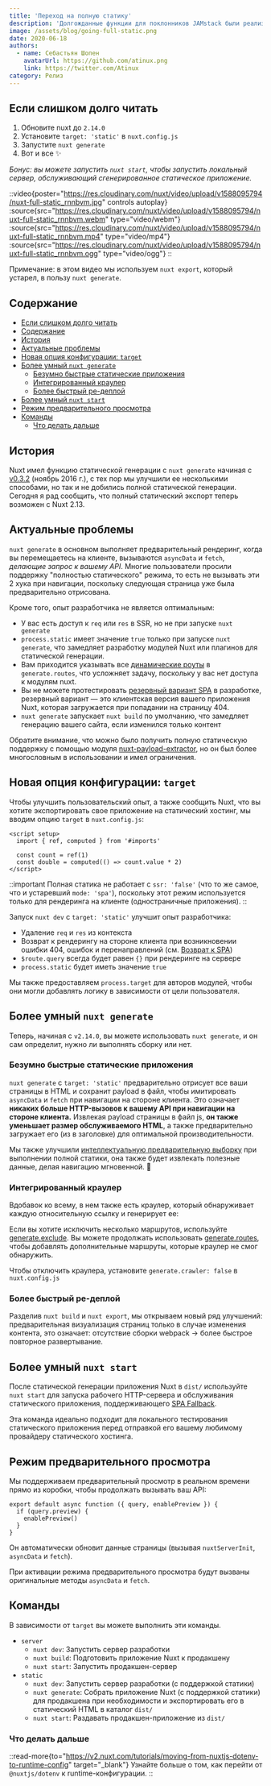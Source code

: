 ```yaml
---
title: 'Переход на полную статику'
description: 'Долгожданные функции для поклонников JAMstack были реализованы в версии 2.13: полный статический экспорт, улучшенная интеллектуальная предварительная выборка, интегрированный сканер, более быстрый ре-деплой, встроенный веб-сервер и новая опция цели для конфигурации. ⚡️'
image: /assets/blog/going-full-static.png
date: 2020-06-18
authors:
  - name: Себастьян Шопен
    avatarUrl: https://github.com/atinux.png
    link: https://twitter.com/Atinux
category: Релиз
---
```


## [](#too-long-to-read)Если слишком долго читать

1. Обновите nuxt до `2.14.0`
2. Установите `target: 'static'` в `nuxt.config.js`
3. Запустите `nuxt generate`
4. Вот и все ✨

_Бонус: вы можете запустить `nuxt start`, чтобы запустить локальный сервер, обслуживающий сгенерированное статическое приложение._

::video{poster="https://res.cloudinary.com/nuxt/video/upload/v1588095794/nuxt-full-static_rnnbvm.jpg" controls autoplay}
  :source{src="https://res.cloudinary.com/nuxt/video/upload/v1588095794/nuxt-full-static_rnnbvm.webm" type="video/webm"}
  :source{src="https://res.cloudinary.com/nuxt/video/upload/v1588095794/nuxt-full-static_rnnbvm.mp4" type="video/mp4"}
  :source{src="https://res.cloudinary.com/nuxt/video/upload/v1588095794/nuxt-full-static_rnnbvm.ogg" type="video/ogg"}
::

Примечание: в этом видео мы используем `nuxt export`, который устарел, в пользу `nuxt generate`.

## [](#table-of-contents)Содержание

- [Если слишком долго читать](#too-long-to-read)
- [Содержание](#table-of-contents)
- [История](#history)
- [Актуальные проблемы](#current-issues)
- [Новая опция конфигурации: `target`](#new-config-option-target)
- [Более умный `nuxt generate`](#smarter-nuxt-generate)
  - [Безумно быстрые статические приложения](#crazy-fast-static-applications)
  - [Интегрированный краулер](#crawler-integrated)
  - [Более быстрый ре-деплой](#faster-re-deploy)
- [Более умный `nuxt start`](#smarter-nuxt-start)
- [Режим предварительного просмотра](#preview-mode)
- [Команды](#commands)
  - [Что делать дальше](#what-to-do-next)

## [](#history)История

Nuxt имел функцию статической генерации с `nuxt generate` начиная с [v0.3.2](https://github.com/nuxt/nuxt.js/releases/tag/v0.3.2) (ноябрь 2016 г.), с тех пор мы улучшили ее несколькими способами, но так и не добились полной статической генерации. Сегодня я рад сообщить, что полный статический экспорт теперь возможен с Nuxt 2.13.

## [](#current-issues)Актуальные проблемы

`nuxt generate` в основном выполняет предварительный рендеринг, когда вы перемещаетесь на клиенте, вызываются `asyncData` и `fetch`, _делающие запрос к вашему API_. Многие пользователи просили поддержку "полностью статического" режима, то есть не вызывать эти 2 хука при навигации, поскольку следующая страница уже была предварительно отрисована.

Кроме того, опыт разработчика не является оптимальным:

- У вас есть доступ к `req` или `res` в SSR, но не при запуске `nuxt generate`
- `process.static` имеет значение `true` только при запуске `nuxt generate`, что замедляет разработку модулей Nuxt или плагинов для статической генерации.
- Вам приходится указывать все [динамические роуты](https://v2.nuxt.com/docs/features/file-system-routing#dynamic-routes) в `generate.routes`, что усложняет задачу, поскольку у вас нет доступа к модулям nuxt.
- Вы не можете протестировать [резервный вариант SPA](https://v2.nuxt.com/docs/concepts/static-site-generation#spa-fallback) в разработке, резервный вариант — это клиентская версия вашего приложения Nuxt, которая загружается при попадании на страницу 404.
- `nuxt generate` запускает `nuxt build` по умолчанию, что замедляет генерацию вашего сайта, если изменился только контент

Обратите внимание, что можно было получить полную статическую поддержку с помощью модуля [nuxt-payload-extractor](https://github.com/DreaMinder/nuxt-payload-extractor), но он был более многословным в использовании и имел ограничения.

## [](#new-config-option-target)Новая опция конфигурации: `target`

Чтобы улучшить пользовательский опыт, а также сообщить Nuxt, что вы хотите экспортировать свое приложение на статический хостинг, мы вводим опцию `target` в `nuxt.config.js`:

```vue
<script setup>
  import { ref, computed } from '#imports'

  const count = ref(1)
  const double = computed(() => count.value * 2)
</script>
```

::important
Полная статика не работает с `ssr: 'false'` (что то же самое, что и устаревший `mode: 'spa'`), поскольку этот режим используется только для рендеринга на клиенте (одностраничные приложения).
::

Запуск `nuxt dev` с `target: 'static'` улучшит опыт разработчика:

- Удаление `req` и `res` из контекста
- Возврат к рендерингу на стороне клиента при возникновении ошибки 404, ошибок и перенаправлений (см. [Возврат к SPA](https://v2.nuxt.com/docs/concepts/static-site-generation#spa-fallback))
- `$route.query` всегда будет равен `{}` при рендеринге на сервере
- `process.static` будет иметь значение `true`

Мы также предоставляем `process.target` для авторов модулей, чтобы они могли добавлять логику в зависимости от цели пользователя.

## [](#smarter-nuxt-generate)Более умный `nuxt generate`

Теперь, начиная с `v2.14.0`, вы можете использовать `nuxt generate`, и он сам определит, нужно ли выполнять сборку или нет.

### [](#crazy-fast-static-applications)Безумно быстрые статические приложения

`nuxt generate` с `target: 'static'` предварительно отрисует все ваши страницы в HTML и сохранит payload в файл, чтобы имитировать `asyncData` и `fetch` при навигации на стороне клиента. Это означает **никаких больше HTTP-вызовов к вашему API при навигации на стороне клиента.** Извлекая payload страницы в файл js, **он также уменьшает размер обслуживаемого HTML**, а также предварительно загружает его (из <link> в заголовке) для оптимальной производительности.

Мы также улучшили [интеллектуальную предварительную выборку](/blog/introducing-smart-prefetching) при выполнении полной статики, она также будет извлекать полезные данные, делая навигацию мгновенной. 👀

### [](#crawler-integrated)Интегрированный краулер

Вдобавок ко всему, в нем также есть краулер, который обнаруживает каждую относительную ссылку и генерирует ее:

Если вы хотите исключить несколько маршрутов, используйте [generate.exclude](https://v2.nuxt.com/docs/configuration-glossary/configuration-generate#exclude). Вы можете продолжать использовать [generate.routes](https://v2.nuxt.com/docs/configuration-glossary/configuration-generate#routes), чтобы добавлять дополнительные маршруты, которые краулер не смог обнаружить.

Чтобы отключить краулера, установите `generate.crawler: false` в `nuxt.config.js`

### [](#faster-re-deploy)Более быстрый ре-деплой

Разделив `nuxt build` и `nuxt export`, мы открываем новый ряд улучшений: предварительная визуализация страниц только в случае изменения контента, это означает: отсутствие сборки webpack → более быстрое повторное развертывание.

## [](#smarter-nuxt-start)Более умный `nuxt start`

После статической генерации приложения Nuxt в `dist/` используйте `nuxt start` для запуска рабочего HTTP-сервера и обслуживания статического приложения, поддерживающего [SPA Fallback](https://v2.nuxt.com/docs/concepts/static-site-generation#spa-fallback).

Эта команда идеально подходит для локального тестирования статического приложения перед отправкой его вашему любимому провайдеру статического хостинга.

## [](#preview-mode)Режим предварительного просмотра

Мы поддерживаем предварительный просмотр в реальном времени прямо из коробки, чтобы продолжать вызывать ваш API:

```js{}[plugins/preview.client.js]
export default async function ({ query, enablePreview }) {
  if (query.preview) {
    enablePreview()
  }
}
```

Он автоматически обновит данные страницы (вызывая `nuxtServerInit`, `asyncData` и `fetch`).

При активации режима предварительного просмотра будут вызваны оригинальные методы `asyncData` и `fetch`.

## [](#commands)Команды

В зависимости от `target` вы можете выполнить эти команды.

- `server`
  - `nuxt dev`: Запустить сервер разработки
  - `nuxt build`: Подготовить приложение Nuxt к продакшену
  - `nuxt start`: Запустить продакшен-сервер
- `static`
  - `nuxt dev`: Запустить сервер разработки (с поддержкой статики)
  - `nuxt generate`: Собрать приложение Nuxt (с поддержкой статики) для продакшена при необходимости и экспортировать его в статический HTML в каталог `dist/`
  - `nuxt start`: Раздавать продакшен-приложение из `dist/`

### [](#what-to-do-next)Что делать дальше

::read-more{to="https://v2.nuxt.com/tutorials/moving-from-nuxtjs-dotenv-to-runtime-config" target="_blank"}
Узнайте больше о том, как перейти от `@nuxtjs/dotenv` к runtime-конфигурации.
::
